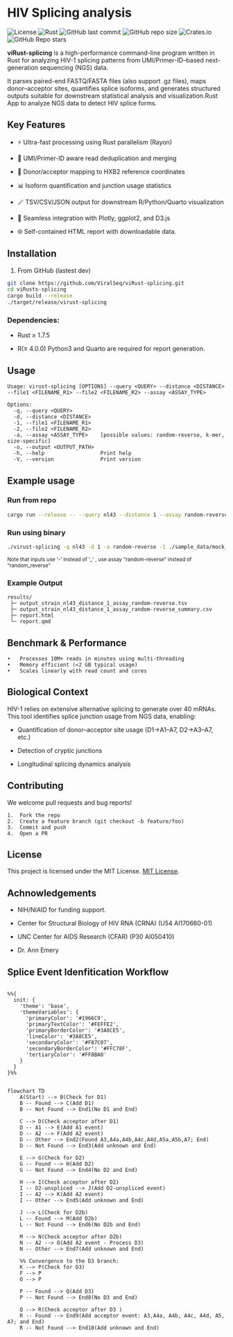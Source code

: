 # HIV Splicing analysis

![License](https://img.shields.io/badge/license-MIT-green)
![Rust](https://img.shields.io/badge/language-Rust-orange)
![GitHub last commit](https://img.shields.io/github/last-commit/ViralSeq/viRust-splicing)
![GitHub repo size](https://img.shields.io/github/repo-size/ViralSeq/viRust-splicing)
![Crates.io](https://img.shields.io/crates/d/virust-splicing)
![GitHub Repo stars](https://img.shields.io/github/stars/ViralSeq/viRust-splicing?style=social)

**viRust-splicing** is a high-performance command-line program written in Rust for analyzing HIV-1 splicing patterns from UMI/Primer-ID–based next-generation sequencing (NGS) data.

It parses paired-end FASTQ/FASTA files (also support .gz files), maps donor–acceptor sites, quantifies splice isoforms, and generates structured outputs suitable for downstream statistical analysis and visualization.Rust App to analyze NGS data to detect HIV splice forms.

## Key Features

- ⚡ Ultra-fast processing using Rust parallelism (Rayon)

- 🧬 UMI/Primer-ID aware read deduplication and merging

- 🧭 Donor/acceptor mapping to HXB2 reference coordinates

- 📊 Isoform quantification and junction usage statistics

- 🪄 TSV/CSV/JSON output for downstream R/Python/Quarto visualization

- 🧰 Seamless integration with Plotly, ggplot2, and D3.js

- 🌐 Self-contained HTML report with downloadable data.

## Installation

1. From GitHub (lastest dev)

```bash
git clone https://github.com/ViralSeq/viRust-splicing.git
cd viRusts-splicing
cargo build --release
./target/release/virust-splicing
```

### Dependencies:

- Rust ≥ 1.7.5

- R(≥ 4.0.0) Python3 and Quarto are required for report generation.

## Usage

```
Usage: virust-splicing [OPTIONS] --query <QUERY> --distance <DISTANCE> --file1 <FILENAME_R1> --file2 <FILENAME_R2> --assay <ASSAY_TYPE>

Options:
  -q, --query <QUERY>
  -d, --distance <DISTANCE>
  -1, --file1 <FILENAME_R1>
  -2, --file2 <FILENAME_R2>
  -a, --assay <ASSAY_TYPE>    [possible values: random-reverse, k-mer, size-specific]
  -o, --output <OUTPUT_PATH>
  -h, --help                  Print help
  -V, --version               Print version

```

## Example usage

### Run from repo

```bash
cargo run --release -- --query nl43 --distance 1 --assay random-reverse --file1 ./sample_data/mock_data_r1.fasta.gz --file2 ./sample_data/mock_data_r2.fasta.gz -o ./
```

### Run using binary

```bash
./virust-splicing -q nl43 -d 1 -a random-reverse -1 ./sample_data/mock_data_r1.fasta.gz -2 ./sample_data/mock_data_r2.fasta.gz -o ./
```

<small>Note that inputs use '-' instead of '\_' , use assay "random-reverse" instead of "random_reverse"</small>

### Example Output

```
results/
 ├─ output_strain_nl43_distance_1_assay_random-reverse.tsv
 ├─ output_strain_nl43_distance_1_assay_random-reverse_summary.csv
 ├─ report.html
 └─ report.qmd
```

## Benchmark & Performance

    •	Processes 10M+ reads in minutes using multi-threading
    •	Memory efficient (<2 GB typical usage)
    •	Scales linearly with read count and cores

## Biological Context

HIV-1 relies on extensive alternative splicing to generate over 40 mRNAs. This tool identifies splice junction usage from NGS data, enabling:

- Quantification of donor–acceptor site usage (D1→A1–A7, D2→A3–A7, etc.)

- Detection of cryptic junctions

- Longitudinal splicing dynamics analysis

## Contributing

We welcome pull requests and bug reports!

    1.	Fork the repo
    2.	Create a feature branch (git checkout -b feature/foo)
    3.	Commit and push
    4.	Open a PR

## License

This project is licensed under the MIT License. [MIT License](https://opensource.org/licenses/MIT).

## Achnowledgements

- NIH/NIAID for funding support.

- Center for Structural Biology of HIV RNA (CRNA) (U54 AI170660-01)

- UNC Center for AIDS Research (CFAR) (P30 AI050410)

- Dr. Ann Emery

## Splice Event Idenfitication Workflow

```mermaid

%%{
  init: {
    'theme': 'base',
    'themeVariables': {
      'primaryColor': '#1966C9',
      'primaryTextColor': '#FEFFE2',
      'primaryBorderColor': '#3A8CE5',
      'lineColor': '#3A8CE5',
      'secondaryColor': '#F87C07',
      'secondaryBorderColor': '#FFC78F',
      'tertiaryColor': '#FF8BA0'
    }
  }
}%%


flowchart TD
    A(Start) --> B(Check for D1)
    B -- Found --> C(Add D1)
    B -- Not Found --> End1(No D1 and End)

    C --> D(Check acceptor after D1)
    D -- A1 --> E(Add A1 event)
    D -- A2 --> F(Add A2 event)
    D -- Other --> End2(Found A3,A4a,A4b,A4c,A4d,A5a,A5b,A7; End)
    D -- Not Found --> End3(Add unknown and End)

    E --> G(Check for D2)
    G -- Found --> H(Add D2)
    G -- Not Found --> End4(No D2 and End)

    H --> I(Check acceptor after D2)
    I -- D2-unspliced --> J(Add D2-unspliced event)
    I -- A2 --> K(Add A2 event)
    I -- Other --> End5(Add unknown and End)

    J --> L(Check for D2b)
    L -- Found --> M(Add D2b)
    L -- Not Found --> End6(No D2b and End)

    M --> N(Check acceptor after D2b)
    N -- A2 --> O(Add A2 event - Process D3)
    N -- Other --> End7(Add unknown and End)

    %% Convergence to the D3 branch:
    K --> P(Check for D3)
    F --> P
    O --> P

    P -- Found --> Q(Add D3)
    P -- Not Found --> End8(No D3 and End)

    Q --> R(Check acceptor after D3 )
    R -- Found --> End9(Add acceptor event: A3,A4a, A4b, A4c, A4d, A5, A7; and End)
    R -- Not Found --> End10(Add unknown and End)


```
